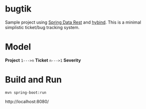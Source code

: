 # bugtik

Sample project using [Spring Data Rest]() and [hybind](https://github.com/lbovet/hybind).
This is a minimal simplistic ticket/bug tracking system.

# Model

**Project** `1--->n` **Ticket** `n--->1` **Severity**

# Build and Run

`mvn spring-boot:run`

http://localhost:8080/